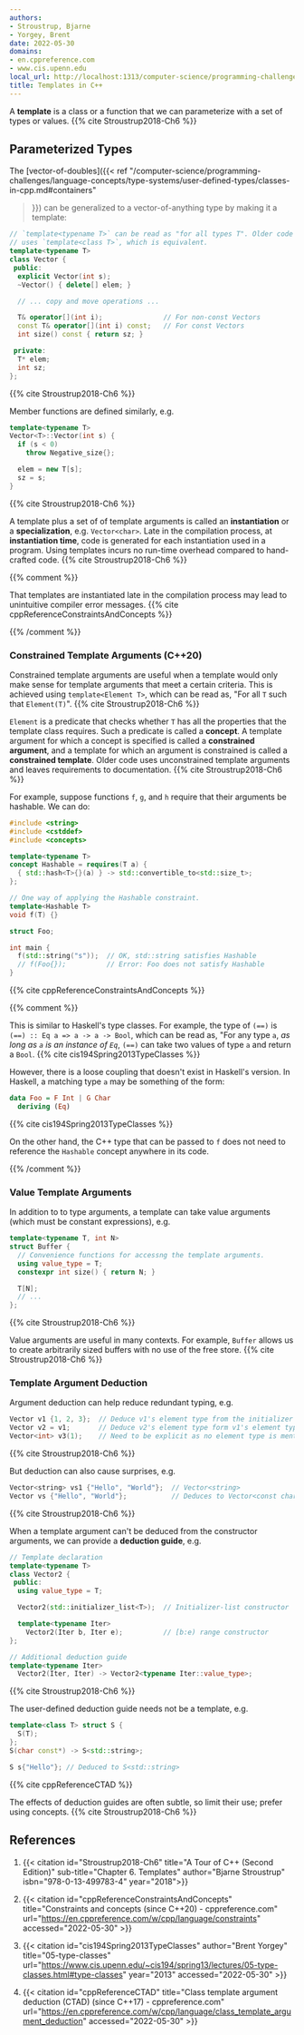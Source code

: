 ```yaml
---
authors:
- Stroustrup, Bjarne
- Yorgey, Brent
date: 2022-05-30
domains:
- en.cppreference.com
- www.cis.upenn.edu
local_url: http://localhost:1313/computer-science/programming-challenges/language-concepts/parameterization/templates-cpp/
title: Templates in C++
---
```


A **template** is a class or a function that we can parameterize with a
set of types or values. {{% cite Stroustrup2018-Ch6 %}}

## Parameterized Types

The [vector-of-doubles]({{< ref
"/computer-science/programming-challenges/language-concepts/type-systems/user-defined-types/classes-in-cpp.md#containers"
>}}) can be generalized to a vector-of-anything type by making it a
template:

```cpp
// `template<typename T>` can be read as "for all types T". Older code
// uses `template<class T>`, which is equivalent.
template<typename T>
class Vector {
 public:
  explicit Vector(int s);
  ~Vector() { delete[] elem; }

  // ... copy and move operations ...

  T& operator[](int i);               // For non-const Vectors
  const T& operator[](int i) const;   // For const Vectors
  int size() const { return sz; }

 private:
  T* elem;
  int sz;
};
```

{{% cite Stroustrup2018-Ch6 %}}

Member functions are defined similarly, e.g.

```cpp
template<typename T>
Vector<T>::Vector(int s) {
  if (s < 0)
    throw Negative_size{};

  elem = new T[s];
  sz = s;
}
```

{{% cite Stroustrup2018-Ch6 %}}

A template plus a set of of template arguments is called an
**instantiation** or a **specialization**, e.g. `Vector<char>`. Late in
the compilation process, at **instantiation time**, code is generated
for each instantiation used in a program. Using templates incurs no
run-time overhead compared to hand-crafted code. {{% cite
Stroustrup2018-Ch6 %}}

{{% comment %}}

That templates are instantiated late in the compilation process may lead
to unintuitive compiler error messages. {{% cite
cppReferenceConstraintsAndConcepts %}}

{{% /comment %}}

### Constrained Template Arguments (C++20)

Constrained template arguments are useful when a template would only
make sense for template arguments that meet a certain criteria. This is
achieved using `template<Element T>`, which can be read as, "For all `T`
such that `Element(T)`". {{% cite Stroustrup2018-Ch6 %}}

`Element` is a predicate that checks whether `T` has all the properties
that the template class requires. Such a predicate is called a
**concept**. A template argument for which a concept is specified is
called a **constrained argument**, and a template for which an argument
is constrained is called a **constrained template**. Older code uses
unconstrained template arguments and leaves requirements to
documentation. {{% cite Stroustrup2018-Ch6 %}}

For example, suppose functions `f`, `g`, and `h` require that their
arguments be hashable. We can do:

```cpp
#include <string>
#include <cstddef>
#include <concepts>

template<typename T>
concept Hashable = requires(T a) {
  { std::hash<T>{}(a) } -> std::convertible_to<std::size_t>;
};

// One way of applying the Hashable constraint.
template<Hashable T>
void f(T) {}

struct Foo;

int main {
  f(std::string("s"));  // OK, std::string satisfies Hashable
  // f(Foo{});          // Error: Foo does not satisfy Hashable
}
```

{{% cite cppReferenceConstraintsAndConcepts %}}

{{% comment %}}

This is similar to Haskell's type classes. For example, the type of
`(==)` is `(==) :: Eq a => a -> a -> Bool`, which can be read as, "For
any type `a`, *as long as `a` is an instance of `Eq`*, `(==)` can take
two values of type `a` and return a `Bool`. {{% cite
cis194Spring2013TypeClasses %}}

However, there is a loose coupling that doesn't exist in Haskell's
version. In Haskell, a matching type `a` may be something of the form:

```hs
data Foo = F Int | G Char
  deriving (Eq)
```

{{% cite cis194Spring2013TypeClasses %}}

On the other hand, the C++ type that can be passed to `f` does not need
to reference the `Hashable` concept anywhere in its code.

{{% /comment %}}

### Value Template Arguments

In addition to to type arguments, a template can take value arguments
(which must be constant expressions), e.g.

```cpp
template<typename T, int N>
struct Buffer {
  // Convenience functions for accessng the template arguments.
  using value_type = T;
  constexpr int size() { return N; }

  T[N];
  // ...
};
```

{{% cite Stroustrup2018-Ch6 %}}

Value arguments are useful in many contexts. For example, `Buffer`
allows us to create arbitrarily sized buffers with no use of the free
store. {{% cite Stroustrup2018-Ch6 %}}

### Template Argument Deduction

Argument deduction can help reduce redundant typing, e.g.

```cpp
Vector v1 {1, 2, 3};  // Deduce v1's element type from the initializer list element type
Vector v2 = v1;       // Deduce v2's element type form v1's element type
Vector<int> v3(1);    // Need to be explicit as no element type is mentioned
```

{{% cite Stroustrup2018-Ch6 %}}

But deduction can also cause surprises, e.g.

```cpp
Vector<string> vs1 {"Hello", "World"};  // Vector<string>
Vector vs {"Hello", "World"};           // Deduces to Vector<const char*>
```

{{% cite Stroustrup2018-Ch6 %}}

When a template argument can't be deduced from the constructor
arguments, we can provide a **deduction guide**, e.g.

```cpp
// Template declaration
template<typename T>
class Vector2 {
 public:
  using value_type = T;

  Vector2(std::initializer_list<T>);  // Initializer-list constructor

  template<typename Iter>
    Vector2(Iter b, Iter e);          // [b:e) range constructor
};

// Additional deduction guide
template<typename Iter>
  Vector2(Iter, Iter) -> Vector2<typename Iter::value_type>;
```

{{% cite Stroustrup2018-Ch6 %}}

The user-defined deduction guide needs not be a template, e.g.

```cpp
template<class T> struct S {
  S(T);
};
S(char const*) -> S<std::string>;

S s{"Hello"}; // Deduced to S<std::string>
```

{{% cite cppReferenceCTAD %}}

The effects of deduction guides are often subtle, so limit their use;
prefer using concepts. {{% cite Stroustrup2018-Ch6 %}}

## References

1. {{< citation
  id="Stroustrup2018-Ch6"
  title="A Tour of C++ (Second Edition)"
  sub-title="Chapter 6. Templates"
  author="Bjarne Stroustrup"
  isbn="978-0-13-499783-4"
  year="2018">}}

1. {{< citation
  id="cppReferenceConstraintsAndConcepts"
  title="Constraints and concepts (since C++20) - cppreference.com"
  url="https://en.cppreference.com/w/cpp/language/constraints"
  accessed="2022-05-30" >}}

1. {{< citation
  id="cis194Spring2013TypeClasses"
  author="Brent Yorgey"
  title="05-type-classes"
  url="https://www.cis.upenn.edu/~cis194/spring13/lectures/05-type-classes.html#type-classes"
  year="2013"
  accessed="2022-05-30" >}}

1. {{< citation
  id="cppReferenceCTAD"
  title="Class template argument deduction (CTAD) (since C++17) - cppreference.com"
  url="https://en.cppreference.com/w/cpp/language/class_template_argument_deduction"
  accessed="2022-05-30" >}}
